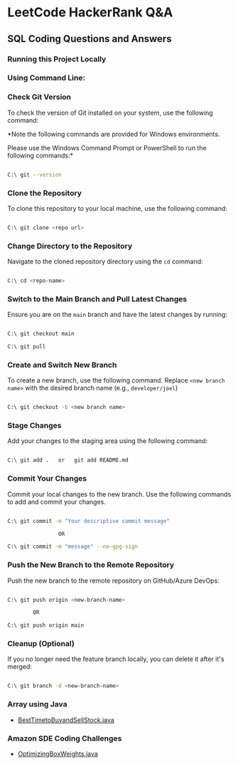 # LeetCode HackerRank Q&A

## SQL Coding Questions and Answers

### Running this Project Locally

### Using Command Line:

### Check Git Version

 

To check the version of Git installed on your system, use the following command:

 

*Note the following commands are provided for Windows environments.

Please use the Windows Command Prompt or PowerShell to run the following commands:*

 

```sh

C:\ git --version

```

 

### Clone the Repository

 

To clone this repository to your local machine, use the following command:

 

```sh

C:\ git clone <repo url>

```

 

### Change Directory to the Repository

 

Navigate to the cloned repository directory using the `cd` command:

 

```sh

C:\ cd <repo-name>

```

 

### Switch to the Main Branch and Pull Latest Changes

 

Ensure you are on the `main` branch and have the latest changes by running:

 

```sh

C:\ git checkout main

C:\ git pull

```

 

### Create and Switch New Branch

 

To create a new branch, use the following command. Replace `<new branch name>` with the desired branch name (e.g., `developer/joel`)

```sh

C:\ git checkout -b <new branch name>

```

 

### Stage Changes

 

Add your changes to the staging area using the following command:

 

```sh

C:\ git add .   or   git add README.md


```

 

### Commit Your Changes

 

Commit your local changes to the new branch. Use the following commands to add and commit your changes.

 

```sh

C:\ git commit -m "Your descriptive commit message"

                OR

C:\ git commit -m "message" --no-gpg-sign
```

 

### Push the New Branch to the Remote Repository

 

Push the new branch to the remote repository on GitHub/Azure DevOps:

 

```sh

C:\ git push origin <new-branch-name>

        OR

C:\ git push origin main
```

 

### Cleanup (Optional)

 

If you no longer need the feature branch locally, you can delete it after it's merged:

 

```sh

C:\ git branch -d <new-branch-name>

```

### Array using Java

- [BestTimetoBuyandSellStock.java](https://github.com/JoelTiku/LeetCode-HackerRank-Coding-Solutions/blob/main/Array/BestTimetoBuyandSellStock.java)








### Amazon SDE Coding Challenges

- [OptimizingBoxWeights.java](https://github.com/JoelTiku/LeetCode-HackerRank-Coding-Solutions/blob/main/Companies/Amazon/OptimizingBoxWeights.java)
